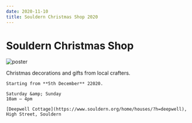```yaml
---
date: 2020-11-10
title: Souldern Christmas Shop 2020
---
```


# Souldern Christmas Shop



     
![poster](shop2020.png)

Christmas decorations and gifts from local crafters.


	Starting from **5th December** 22020.
	
	Saturday &amp; Sunday  
	10am – 4pm
	
	[Deepwell Cottage](https://www.souldern.org/home/houses/?h=deepwell), High Street, Souldern






